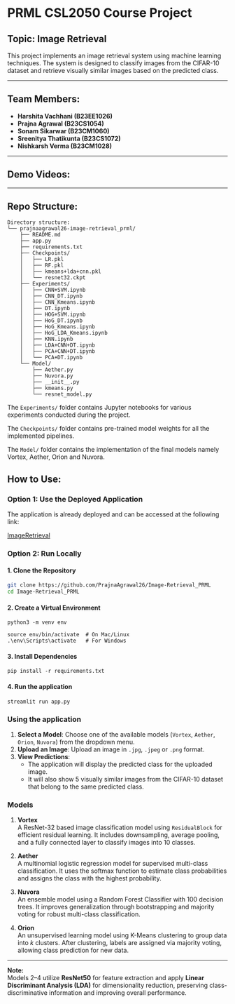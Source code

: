 # PRML CSL2050 Course Project

## Topic: Image Retrieval

This project implements an image retrieval system using machine learning techniques. The system is designed to classify images from the CIFAR-10 dataset and retrieve visually similar images based on the predicted class.

---

## Team Members:
- **Harshita Vachhani (B23EE1026)**
- **Prajna Agrawal (B23CS1054)**
- **Sonam Sikarwar (B23CM1060)**
- **Sreenitya Thatikunta (B23CS1072)**
- **Nishkarsh Verma (B23CM1028)**

---

## Demo Videos:
<!-- - [Demo Video 1: Overview of the Project](#)
- [Demo Video 2: How to Use the Web Application](#)
- [Demo Video 3: Model Training and Evaluation](#) -->

---

## Repo Structure:
```
Directory structure:
└── prajnaagrawal26-image-retrieval_prml/
    ├── README.md
    ├── app.py
    ├── requirements.txt
    ├── Checkpoints/
    │   ├── LR.pkl
    │   ├── RF.pkl
    │   ├── kmeans+lda+cnn.pkl
    │   └── resnet32.ckpt
    ├── Experiments/
    │   ├── CNN+SVM.ipynb
    │   ├── CNN_DT.ipynb
    │   ├── CNN_Kmeans.ipynb
    │   ├── DT.ipynb
    │   ├── HOG+SVM.ipynb
    │   ├── HoG_DT.ipynb
    │   ├── HoG_Kmeans.ipynb
    │   ├── HoG_LDA_Kmeans.ipynb
    │   ├── KNN.ipynb
    │   ├── LDA+CNN+DT.ipynb
    │   ├── PCA+CNN+DT.ipynb
    │   └── PCA+DT.ipynb
    └── Model/
        ├── Aether.py
        ├── Nuvora.py
        ├── __init__.py
        ├── kmeans.py
        └── resnet_model.py
```
The ```Experiments/``` folder contains Jupyter notebooks for various experiments conducted during the project.

The ```Checkpoints/``` folder contains pre-trained model weights for all the implemented pipelines.

The ```Model/``` folder contains the implementation of the final models namely Vortex, Aether, Orion and Nuvora.

## How to Use:

### Option 1: Use the Deployed Application
The application is already deployed and can be accessed at the following link:

[ImageRetrieval](http://34.131.53.70:8501/)

### Option 2: Run Locally

#### 1. Clone the Repository
```bash
git clone https://github.com/PrajnaAgrawal26/Image-Retrieval_PRML
cd Image-Retrieval_PRML
```

#### 2. Create a Virtual Environment
```
python3 -m venv env

source env/bin/activate  # On Mac/Linux
.\env\Scripts\activate   # For Windows
```

#### 3. Install Dependencies
```
pip install -r requirements.txt
```

#### 4. Run the application
```
streamlit run app.py
```

### Using the application

1. **Select a Model**: Choose one of the available models (`Vortex`, `Aether`, `Orion`, `Nuvora`) from the dropdown menu.
2. **Upload an Image**: Upload an image in `.jpg`, `.jpeg` or `.png` format.
3. **View Predictions**:
   - The application will display the predicted class for the uploaded image.
   - It will also show 5 visually similar images from the CIFAR-10 dataset that belong to the same predicted class.


### Models

1. **Vortex**  
   A ResNet-32 based image classification model using `ResidualBlock` for efficient residual learning. It includes downsampling, average pooling, and a fully connected layer to classify images into 10 classes.

2. **Aether**  
   A multinomial logistic regression model for supervised multi-class classification. It uses the softmax function to estimate class probabilities and assigns the class with the highest probability.

3. **Nuvora**  
   An ensemble model using a Random Forest Classifier with 100 decision trees. It improves generalization through bootstrapping and majority voting for robust multi-class classification.

4. **Orion**  
   An unsupervised learning model using K-Means clustering to group data into *k* clusters. After clustering, labels are assigned via majority voting, allowing class prediction for new data.

---

**Note:**  
Models 2–4 utilize **ResNet50** for feature extraction and apply **Linear Discriminant Analysis (LDA)** for dimensionality reduction, preserving class-discriminative information and improving overall performance.